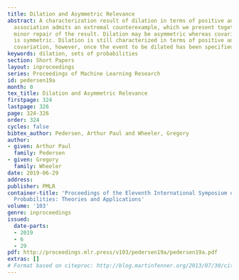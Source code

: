 ```yaml
---
title: Dilation and Asymmetric Relevance
abstract: A characterization result of dilation in terms of positive and negative
  association admits an extremal counterexample, which we present together with a
  minor repair of the result. Dilation may be asymmetric whereas covariation itself
  is symmetric. Dilation is still characterized in terms of positive and negative
  covariation, however, once the event to be dilated has been specified.
keywords: dilation, sets of probabilities
section: Short Papers
layout: inproceedings
series: Proceedings of Machine Learning Research
id: pedersen19a
month: 0
tex_title: Dilation and Asymmetric Relevance
firstpage: 324
lastpage: 326
page: 324-326
order: 324
cycles: false
bibtex_author: Pedersen, Arthur Paul and Wheeler, Gregory
author:
- given: Arthur Paul
  family: Pedersen
- given: Gregory
  family: Wheeler
date: 2019-06-29
address: 
publisher: PMLR
container-title: 'Proceedings of the Eleventh International Symposium on Imprecise
  Probabilities: Theories and Applications'
volume: '103'
genre: inproceedings
issued:
  date-parts:
  - 2019
  - 6
  - 29
pdf: http://proceedings.mlr.press/v103/pedersen19a/pedersen19a.pdf
extras: []
# Format based on citeproc: http://blog.martinfenner.org/2013/07/30/citeproc-yaml-for-bibliographies/
---
```

